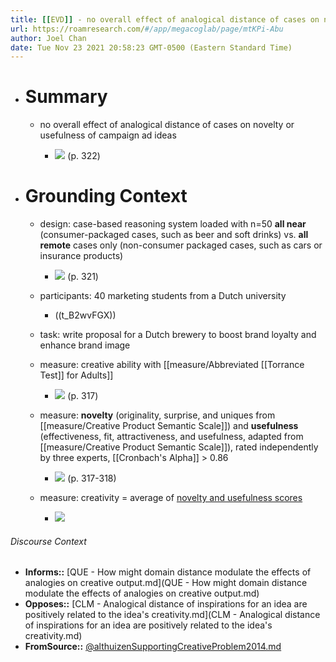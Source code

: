 ```yaml
---
title: [[EVD]] - no overall effect of analogical distance of cases on novelty or usefulness of campaign ad ideas - [[@althuizenSupportingCreativeProblem2014]]
url: https://roamresearch.com/#/app/megacoglab/page/mtKPi-Abu
author: Joel Chan
date: Tue Nov 23 2021 20:58:23 GMT-0500 (Eastern Standard Time)
---
```


- # Summary

    - no overall effect of analogical distance of cases on novelty or usefulness of campaign ad ideas

        - ![](https://firebasestorage.googleapis.com/v0/b/firescript-577a2.appspot.com/o/imgs%2Fapp%2Fmegacoglab%2F09l1k8fb0D.png?alt=media&token=eb486c37-71e4-470f-8cd4-591b17077fcd) (p. 322)
- # Grounding Context

    - design: case-based reasoning system loaded with n=50 **all near** (consumer-packaged cases, such as beer and soft drinks) vs. **all remote** cases only (non-consumer packaged cases, such as cars or insurance products)

        - ![](https://firebasestorage.googleapis.com/v0/b/firescript-577a2.appspot.com/o/imgs%2Fapp%2Fmegacoglab%2F55o22udR32.png?alt=media&token=9a534322-0140-40a2-b4d6-4e3ce43b2c09) (p. 321)

    - participants: 40 marketing students from a Dutch university

        - ((t_B2wvFGX))

    - task: write proposal for a Dutch brewery to boost brand loyalty and enhance brand image

    - measure: creative ability with [[measure/Abbreviated [[Torrance Test]] for Adults]]

        - ![](https://firebasestorage.googleapis.com/v0/b/firescript-577a2.appspot.com/o/imgs%2Fapp%2Fmegacoglab%2FSMRMu2lao3.png?alt=media&token=231254da-8973-4b09-b5b1-5074039d2c43) (p. 317)

    - measure: **novelty** (originality, surprise, and uniques from [[measure/Creative Product Semantic Scale]]) and **usefulness** (effectiveness, fit, attractiveness, and usefulness, adapted from [[measure/Creative Product Semantic Scale]]), rated independently by three experts, [[Cronbach's Alpha]] > 0.86

        - ![](https://firebasestorage.googleapis.com/v0/b/firescript-577a2.appspot.com/o/imgs%2Fapp%2Fmegacoglab%2FTsJ4ndrPmD.png?alt=media&token=d9872efd-95f2-42ce-a8aa-f23132745945) (p. 317-318)

    - measure: creativity = average of [novelty and usefulness scores](((mzMWKjmLC)))

        - ![](https://firebasestorage.googleapis.com/v0/b/firescript-577a2.appspot.com/o/imgs%2Fapp%2Fmegacoglab%2F82PjlC8pn3.png?alt=media&token=10692ef0-93b8-4975-8890-f6900b86fe42)

###### Discourse Context

- **Informs::** [QUE - How might domain distance modulate the effects of analogies on creative output.md](QUE - How might domain distance modulate the effects of analogies on creative output.md)
- **Opposes::** [CLM - Analogical distance of inspirations for an idea are positively related to the idea's creativity.md](CLM - Analogical distance of inspirations for an idea are positively related to the idea's creativity.md)
- **FromSource::** [@althuizenSupportingCreativeProblem2014.md](@althuizenSupportingCreativeProblem2014.md)
